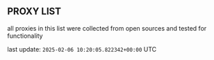 ## PROXY LIST

all proxies in this list were collected from open sources and tested for functionality

last update: `2025-02-06 10:20:05.822342+00:00` UTC